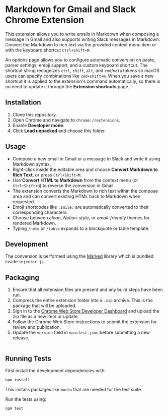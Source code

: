 # Markdown for Gmail and Slack Chrome Extension

This extension allows you to write emails in Markdown when composing a message in Gmail and also supports writing Slack messages in Markdown. Convert the Markdown to rich text via the provided context menu item or with the keyboard shortcut `Ctrl+Shift+M`.

An options page allows you to configure automatic conversion on paste, parser settings, emoji support, and a custom keyboard shortcut. The shortcut string recognizes `ctrl`, `shift`, `alt`, and `cmd`/`meta` tokens so macOS users can specify combinations like `cmd+shift+m`. When you save a new shortcut it is applied to the extension's command automatically, so there is no need to update it through the **Extension shortcuts** page.

## Installation
1. Clone this repository.
2. Open Chrome and navigate to `chrome://extensions`.
3. Enable **Developer mode**.
4. Click **Load unpacked** and choose this folder.

## Usage
- Compose a new email in Gmail or a message in Slack and write it using Markdown syntax.
- Right-click inside the editable area and choose **Convert Markdown to Rich Text**, or press `Ctrl+Shift+M`.
- Use **Convert HTML to Markdown** from the context menu (or `Ctrl+Shift+H`) to reverse the conversion in Gmail.
- The extension converts the Markdown to rich text within the compose area and can convert existing HTML back to Markdown when requested.
- Emoji shortcodes like `:smile:` are automatically converted to their corresponding characters.
- Choose between *clean*, *Notion-style*, or *email-friendly* themes for rendered Markdown.
- Typing `/note` or `/table` expands to a blockquote or table template.

## Development
The conversion is performed using the [Marked](https://github.com/markedjs/marked) library which is bundled inside `injector.js`.

## Packaging
1. Ensure that all extension files are present and any build steps have been run.
2. Compress the entire extension folder into a `.zip` archive. This is the package that will be uploaded.
3. Sign in to the [Chrome Web Store Developer Dashboard](https://chrome.google.com/webstore/devconsole) and upload the zip file as a new item or update.
4. Follow the Chrome Web Store instructions to submit the extension for review and publication.
5. Update the `version` field in `manifest.json` before submitting a new release.

![Gmail/Slack Markdown conversion example](data:image/png;base64,iVBORw0KGgoAAAANSUhEUgAAAAEAAAABCAQAAAC1HAwCAAAAC0lEQVR42mP8/x8AAwMB/6XdvFUAAAAASUVORK5CYII=)
## Running Tests
First install the development dependencies with:
```bash
npm install
```
This installs packages like `mocha` that are needed for the test suite.

Run the tests using:
```bash
npm test
```

![Gmail Markdown conversion example](data:image/png;base64,iVBORw0KGgoAAAANSUhEUgAAAAEAAAABCAQAAAC1HAwCAAAAC0lEQVR42mP8/x8AAwMB/6XdvFUAAAAASUVORK5CYII=)

